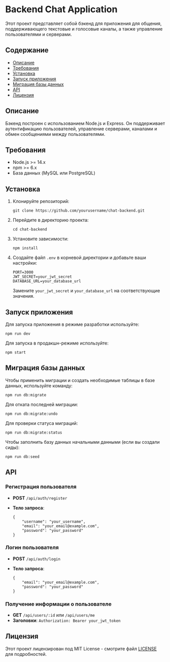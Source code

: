 # Backend Chat Application

Этот проект представляет собой бэкенд для приложения для общения, поддерживающего текстовые и голосовые
каналы, а также управление пользователями и серверами.

## Содержание

-   [Описание](#описание)
-   [Требования](#требования)
-   [Установка](#установка)
-   [Запуск приложения](#запуск-приложения)
-   [Миграция базы данных](#миграция-базы-данных)
-   [API](#api)
-   [Лицензия](#лицензия)

## Описание

Бэкенд построен с использованием Node.js и Express. Он поддерживает аутентификацию пользователей, управление
серверами, каналами и обмен сообщениями между пользователями.

## Требования

-   Node.js >= 14.x
-   npm >= 6.x
-   База данных (MySQL или PostgreSQL)

## Установка

1. Клонируйте репозиторий:

    ```
    git clone https://github.com/yourusername/chat-backend.git
    ```

2. Перейдите в директорию проекта:

    ```
    cd chat-backend
    ```

3. Установите зависимости:

    ```
    npm install
    ```

4. Создайте файл `.env` в корневой директории и добавьте ваши настройки:

    ```
    PORT=3000
    JWT_SECRET=your_jwt_secret
    DATABASE_URL=your_database_url
    ```

    Замените `your_jwt_secret` и `your_database_url` на соответствующие значения.

## Запуск приложения

Для запуска приложения в режиме разработки используйте:

```
npm run dev
```

Для запуска в продакшн-режиме используйте:

```
npm start
```

## Миграция базы данных

Чтобы применить миграции и создать необходимые таблицы в базе данных, используйте команду:

```
npm run db:migrate
```

Для отката последней миграции:

```
npm run db:migrate:undo
```

Для проверки статуса миграций:

```
npm run db:migrate:status
```

Чтобы заполнить базу данных начальными данными (если вы создали сиды):

```
npm run db:seed
```

## API

### Регистрация пользователя

-   **POST** `/api/auth/register`
-   **Тело запроса**:

    ```
    {
        "username": "your_username",
        "email": "your_email@example.com",
        "password": "your_password"
    }
    ```

### Логин пользователя

-   **POST** `/api/auth/login`
-   **Тело запроса**:

    ```
    {
        "email": "your_email@example.com",
        "password": "your_password"
    }
    ```

### Получение информации о пользователе

-   **GET** `/api/users/:id` или `/api/users/me`
-   **Заголовки**: `Authorization: Bearer your_jwt_token`

## Лицензия

Этот проект лицензирован под MIT License - смотрите файл [LICENSE](LICENSE) для подробностей.
